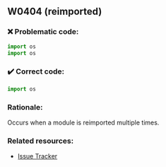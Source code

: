 ## W0404 (reimported)

### :x: Problematic code:

```python
import os
import os
```

### :heavy_check_mark: Correct code:

```python
import os
```

### Rationale:

Occurs when a module is reimported multiple times.

### Related resources:

- [Issue Tracker](https://github.com/PyCQA/pylint/issues?q=is%3Aissue+%22reimported%22+OR+%22W0404%22)
